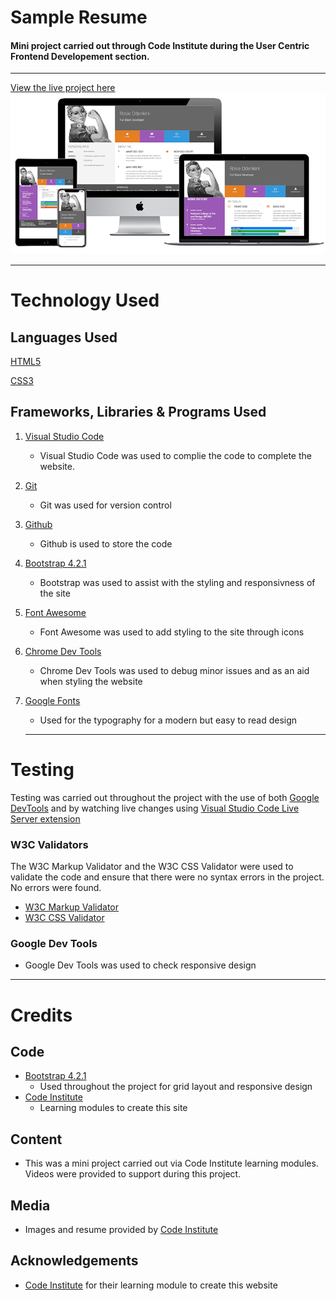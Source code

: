 # Sample Resume
#### Mini project carried out through Code Institute during the User Centric Frontend Developement section.
---
[View the live project here](https://debbiepotts87.github.io/how-to-visit-the-netherlands/rotterdam.html)
<br>
![mockup](assets/documentation/mock-up.png)

---
# Technology Used

## Languages Used
[HTML5](https://en.wikipedia.org/wiki/HTML5)

[CSS3](https://en.wikipedia.org/wiki/CSS)

## Frameworks, Libraries & Programs Used
1. [Visual Studio Code](https://code.visualstudio.com/)
    * Visual Studio Code was used to complie the code to complete the website.
2. [Git](https://git-scm.com/)
    * Git was used for version control
3. [Github](https://github.com/)
    * Github is used to store the code
4. [Bootstrap 4.2.1](https://blog.getbootstrap.com/2018/12/21/bootstrap-4-2-1/)
    * Bootstrap was used to assist with the styling and responsivness of the site
5. [Font Awesome](https://fontawesome.com/icons)
    * Font Awesome was used to add styling to the site through icons
6. [Chrome Dev Tools](https://developer.chrome.com/docs/devtools/)
    * Chrome Dev Tools was used to debug minor issues and as an aid when styling the website
7. [Google Fonts](https://fonts.google.com/)
    * Used for the typography for a modern but easy to read design

    ---
# Testing
Testing was carried out throughout the project with the use of both [Google DevTools](https://developer.chrome.com/docs/devtools) and by watching live changes using [Visual Studio Code Live Server extension](https://marketplace.visualstudio.com/items?itemName=ms-vscode.live-server)

### W3C Validators
The W3C Markup Validator and the W3C CSS Validator were used to validate the code and ensure that there were no syntax errors in the project. No errors were found.

* [W3C Markup Validator](https://validator.w3.org/)
* [W3C CSS Validator](https://validator.w3.org/)

### Google Dev Tools
* Google Dev Tools was used to check responsive design

---
# Credits

## Code

* [Bootstrap 4.2.1](https://blog.getbootstrap.com/2018/12/21/bootstrap-4-2-1/)
    * Used throughout the project for grid layout and responsive design
* [Code Institute](https://codeinstitute.net/nl/)
    * Learning modules to create this site

## Content

* This was a mini project carried out via Code Institute learning modules. Videos were provided to support during this project.

## Media

* Images and resume provided by [Code Institute](https://codeinstitute.net/nl/)

## Acknowledgements
* [Code Institute](https://codeinstitute.net/nl/) for their learning module to create this website
